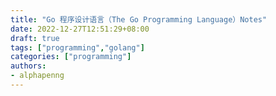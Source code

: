 ```yaml
---
title: "Go 程序设计语言（The Go Programming Language）Notes"
date: 2022-12-27T12:51:29+08:00
draft: true
tags: ["programming","golang"]
categories: ["programming"]
authors:
- alphapenng
---
```


